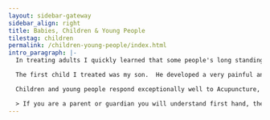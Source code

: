 ```yaml
---
layout: sidebar-gateway
sidebar_align: right
title: Babies, Children & Young People
tilestag: children
permalink: /children-young-people/index.html
intro_paragraph: |-
  In treating adults I quickly learned that some people's long standing health problems had their beginnings as something much less serious in their childhood or adolescence. I realised that if I treated children then, in some, I would be stopping problems that, for some, could blight their adult life. This is why I am particularly passionate about treating children and young people.

  The first child I treated was my son.  He developed a very painful and worsening ear infection when he was 2 1/2, I treated him in the evening, by the following morning he was much improved, I treated him again and by the evening it had completely cleared. I am used to Acupuncture producing great changes for people but I was quite astonished, it was my first experience of just how amazing Acupuncture can be for children. <br/>No drugs, no antibiotics, just 4 tiny needles, twice.

  Children and young people respond exceptionally well to Acupuncture, often very rapidly like my son, and often with minimal treatment. Younger children often don't even need needles, other treatment methods being options, but almost all children accept Acupuncture treatment.  It is a gentle choice that resolves problems without the harmful side-effects of some medications.

  > If you are a parent or guardian you will understand first hand, the depth of how much we love our children. I bring that passion, sensitivity and care to all of my young patients and those who care for them.
---
```



